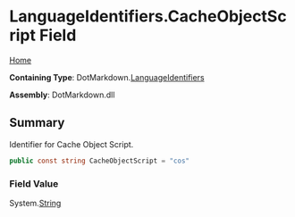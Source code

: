 <a name="_top"></a>

# LanguageIdentifiers\.CacheObjectScript Field

[Home](../../../README.md#_top)

**Containing Type**: DotMarkdown\.[LanguageIdentifiers](../README.md#_top)

**Assembly**: DotMarkdown\.dll

## Summary

Identifier for Cache Object Script\.

```csharp
public const string CacheObjectScript = "cos"
```

### Field Value

System\.[String](https://docs.microsoft.com/en-us/dotnet/api/system.string)

